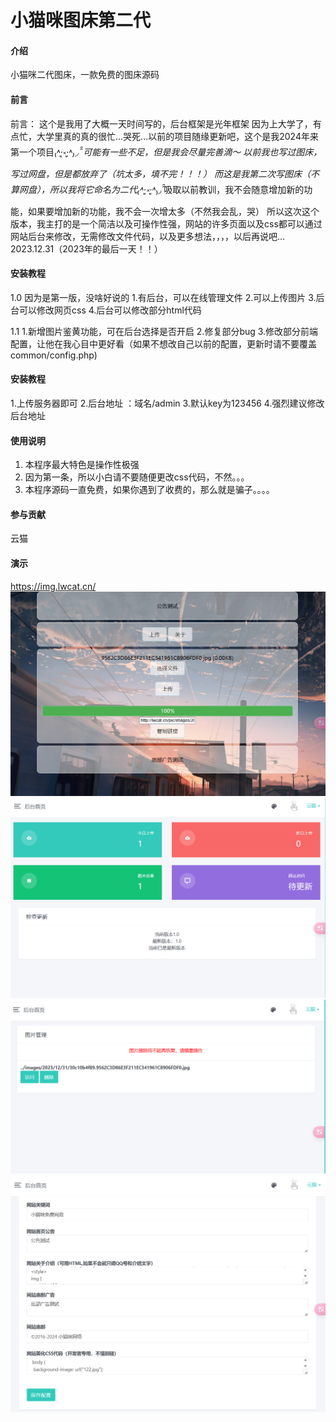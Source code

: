# 小猫咪图床第二代

#### 介绍
小猫咪二代图床，一款免费的图床源码

#### 前言
前言：
这个是我用了大概一天时间写的，后台框架是光年框架
因为上大学了，有点忙，大学里真的真的很忙...哭死...以前的项目随缘更新吧，这个是我2024年来第一个项目₍˄·͈༝·͈˄*₎◞ ̑̑
可能有一些不足，但是我会尽量完善滴～
以前我也写过图床，写过网盘，但是都放弃了（坑太多，填不完！！！）
而这是我第二次写图床（不算网盘），所以我将它命名为二代₍˄·͈༝·͈˄*₎◞ ̑̑吸取以前教训，我不会随意增加新的功能，如果要增加新的功能，我不会一次增太多（不然我会乱，哭）
所以这次这个版本，我主打的是一个简洁以及可操作性强，网站的许多页面以及css都可以通过网站后台来修改，无需修改文件代码，以及更多想法，，，，以后再说吧...
2023.12.31（2023年的最后一天！！）

#### 安装教程
1.0
因为是第一版，没啥好说的
1.有后台，可以在线管理文件
2.可以上传图片
3.后台可以修改网页css
4.后台可以修改部分html代码

1.1
1.新增图片鉴黄功能，可在后台选择是否开启
2.修复部分bug
3.修改部分前端配置，让他在我心目中更好看（如果不想改自己以前的配置，更新时请不要覆盖common/config.php)



#### 安装教程

1.上传服务器即可
2.后台地址 ：域名/admin
3.默认key为123456
4.强烈建议修改后台地址

#### 使用说明

1.  本程序最大特色是操作性极强
2.  因为第一条，所以小白请不要随便更改css代码，不然。。。
3.  本程序源码一直免费，如果你遇到了收费的，那么就是骗子。。。。

#### 参与贡献

云猫

#### 演示
https://img.lwcat.cn/
![输入图片说明](%E5%B1%8F%E5%B9%95%E6%88%AA%E5%9B%BE%202023-12-31%20200506.png)
![输入图片说明](%E5%B1%8F%E5%B9%95%E6%88%AA%E5%9B%BE%202023-12-31%20200348.png)
![输入图片说明](%E5%B1%8F%E5%B9%95%E6%88%AA%E5%9B%BE%202023-12-31%20200408.png)
![输入图片说明](%E5%B1%8F%E5%B9%95%E6%88%AA%E5%9B%BE%202023-12-31%20200425.png)


